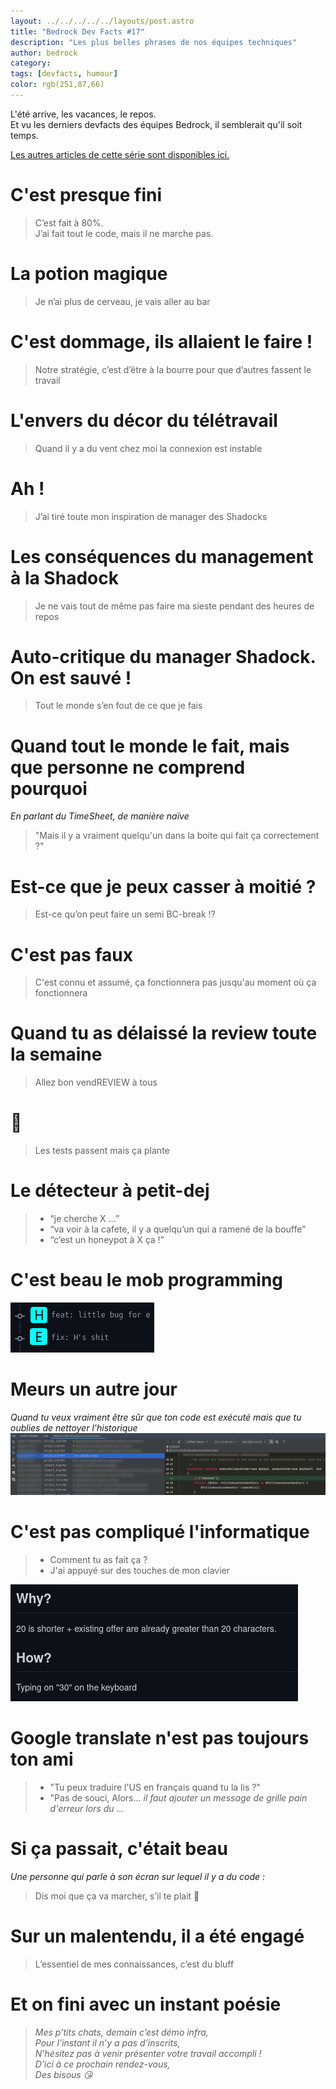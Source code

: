 ```yaml
---
layout: ../../../../../layouts/post.astro
title: "Bedrock Dev Facts #17"
description: "Les plus belles phrases de nos équipes techniques"
author: bedrock 
category: 
tags: [devfacts, humour]
color: rgb(251,87,66)
---
```


L'été arrive, les vacances, le repos.  
Et vu les derniers devfacts des équipes Bedrock, il semblerait qu'il soit temps.

[Les autres articles de cette série sont disponibles ici.](/tags/#devfacts)

# C'est presque fini

> C’est fait à 80%.  
> J’ai fait tout le code, mais il ne marche pas.

# La potion magique

> Je n’ai plus de cerveau, je vais aller au bar

# C'est dommage, ils allaient le faire !

> Notre stratégie, c’est d’être à la bourre pour que d’autres fassent le travail

# L'envers du décor du télétravail

> Quand il y a du vent chez moi la connexion est instable

# Ah !

> J’ai tiré toute mon inspiration de manager des Shadocks

# Les conséquences du management à la Shadock

> Je ne vais tout de même pas faire ma sieste pendant des heures de repos

# Auto-critique du manager Shadock. On est sauvé !

> Tout le monde s’en fout de ce que je fais

# Quand tout le monde le fait, mais que personne ne comprend pourquoi

*En parlant du TimeSheet, de manière naïve*
> "Mais il y a vraiment quelqu'un dans la boite qui fait ça correctement ?"

# Est-ce que je peux casser à moitié ?

> Est-ce qu’on peut faire un semi BC-break ⁉️

# C'est pas faux

> C'est connu et assumé, ça fonctionnera pas jusqu'au moment où ça fonctionnera

# Quand tu as délaissé la review toute la semaine

> Allez bon vendREVIEW à tous

# 🤔

>  Les tests passent mais ça plante

# Le détecteur à petit-dej

> - “je cherche X ...”
> - “va voir à la cafete, il y a quelqu’un qui a ramené de la bouffe”
> - “c’est un honeypot à X ça !”

# C'est beau le mob programming

![Image d'un commit de H disant "little bug for E", puis d'un commit de E disant "fix H's shit](./mob-programming.png)

# Meurs un autre jour

*Quand tu veux vraiment être sûr que ton code est exécuté mais que tu oublies de nettoyer l'historique*
![Image du code PHP d'un commit où il reste un `die('HEEEEERE')](./die-to-test.png)

# C'est pas compliqué l'informatique

> * Comment tu as fait ça ?
> * J'ai appuyé sur des touches de mon clavier

![Image d'un ticket où le développeur indique qu'il a changé une valeur de 20 à 30 en expliquant le "comment" par "en appuyant sur le clavier"](./type-30-keyboard.png)

# Google translate n'est pas toujours ton ami

> - "Tu peux traduire l'US en français quand tu la lis ?"
> - "Pas de souci, Alors... *il faut ajouter un message de grille pain d'erreur lors du ...*

# Si ça passait, c'était beau

*Une personne qui parle à son écran sur lequel il y a du code :*
> Dis moi que ça va marcher, s’il te plait 🙏

# Sur un malentendu, il a été engagé

> L’essentiel de mes connaissances, c’est du bluff

# Et on fini avec un instant poésie

> *Mes p’tits chats, demain c’est démo infra,*  
> *Pour l’instant il n’y a pas d’inscrits,*  
> *N’hésitez pas à venir présenter votre travail accompli !*  
> *D’ici à ce prochain rendez-vous,*  
> *Des bisous 😘*